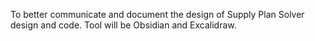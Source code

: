 To better communicate and document the design of Supply Plan Solver design and code.  Tool will be Obsidian and Excalidraw.

